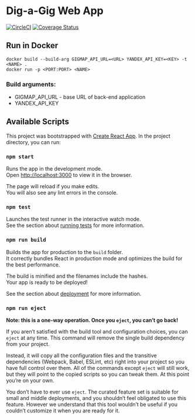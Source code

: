 # Dig-a-Gig Web App

[![CircleCI](https://circleci.com/gh/gigmap/front-end.svg?style=svg)](https://circleci.com/gh/gigmap/front-end)
[![Coverage Status](https://coveralls.io/repos/github/gigmap/front-end/badge.svg?branch=master)](https://coveralls.io/github/gigmap/front-end?branch=master)

## Run in Docker
```docker
docker build --build-arg GIGMAP_API_URL=<URL> YANDEX_API_KEY=<KEY> -t <NAME> .
docker run -p <PORT:PORT> <NAME>
```

### Build arguments:
 * GIGMAP_API_URL - base URL of back-end application
 * YANDEX_API_KEY

## Available Scripts

This project was bootstrapped with [Create React App](https://github.com/facebook/create-react-app).
In the project directory, you can run:

### `npm start`

Runs the app in the development mode.<br>
Open [http://localhost:3000](http://localhost:3000) to view it in the browser.

The page will reload if you make edits.<br>
You will also see any lint errors in the console.

### `npm test`

Launches the test runner in the interactive watch mode.<br>
See the section about [running tests](https://facebook.github.io/create-react-app/docs/running-tests) for more information.

### `npm run build`

Builds the app for production to the `build` folder.<br>
It correctly bundles React in production mode and optimizes the build for the best performance.

The build is minified and the filenames include the hashes.<br>
Your app is ready to be deployed!

See the section about [deployment](https://facebook.github.io/create-react-app/docs/deployment) for more information.

### `npm run eject`

**Note: this is a one-way operation. Once you `eject`, you can’t go back!**

If you aren’t satisfied with the build tool and configuration choices, you can `eject` at any time. This command will remove the single build dependency from your project.

Instead, it will copy all the configuration files and the transitive dependencies (Webpack, Babel, ESLint, etc) right into your project so you have full control over them. All of the commands except `eject` will still work, but they will point to the copied scripts so you can tweak them. At this point you’re on your own.

You don’t have to ever use `eject`. The curated feature set is suitable for small and middle deployments, and you shouldn’t feel obligated to use this feature. However we understand that this tool wouldn’t be useful if you couldn’t customize it when you are ready for it.